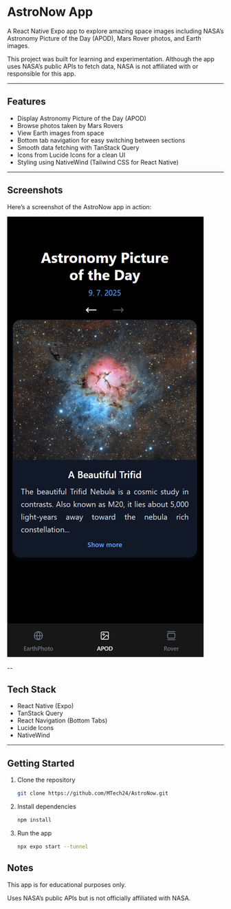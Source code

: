 # AstroNow App

A React Native Expo app to explore amazing space images including NASA’s Astronomy Picture of the Day (APOD), Mars Rover photos, and Earth images.

This project was built for learning and experimentation. Although the app uses NASA’s public APIs to fetch data, NASA is not affiliated with or responsible for this app.

---

## Features

- Display Astronomy Picture of the Day (APOD)  
- Browse photos taken by Mars Rovers  
- View Earth images from space  
- Bottom tab navigation for easy switching between sections  
- Smooth data fetching with TanStack Query  
- Icons from Lucide Icons for a clean UI  
- Styling using NativeWind (Tailwind CSS for React Native)  

---

## Screenshots

Here’s a screenshot of the AstroNow app in action:

![AstroNow App Screenshot](./assets/images/screenshot.png)

--

## Tech Stack

- React Native (Expo)  
- TanStack Query  
- React Navigation (Bottom Tabs)  
- Lucide Icons  
- NativeWind  

---

## Getting Started

1. Clone the repository  
   ```bash
   git clone https://github.com/MTech24/AstroNow.git
   
2. Install dependencies
    ```bash
    npm install
3. Run the app
   ```bash
   npx expo start --tunnel
   
## Notes
This app is for educational purposes only.

Uses NASA’s public APIs but is not officially affiliated with NASA.
